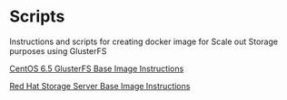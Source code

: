 Scripts
====

Instructions and scripts for creating docker image for Scale out Storage
purposes using GlusterFS

[CentOS 6.5 GlusterFS Base Image Instructions][1]

[Red Hat Storage Server Base Image Instructions][2]

  [1]: https://github.com/harshavardhana/docker-scripts/blob/master/CentOS-Gluster_on_Docker.md
  [2]: https://github.com/harshavardhana/docker-scripts/blob/master/Red_Hat_Storage_Server_on_Docker.md
